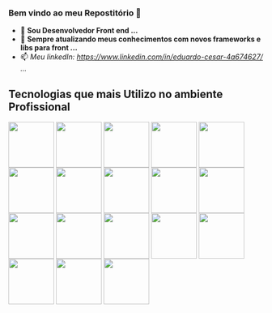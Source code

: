 ### Bem vindo ao meu Repostitório 👋



- 🔭 <b>Sou Desenvolvedor Front end ...</b>
- 🌱 <b>Sempre atualizando meus conhecimentos com novos frameworks e libs para front ...</b>
- 📫 <i>Meu linkedIn: https://www.linkedin.com/in/eduardo-cesar-4a674627/ ...</i>

<div><h2>Tecnologias que mais Utilizo no ambiente Profissional</h2> </div>
<div style="display: inline_block">
 <img align="center" height:"70" width="90" src="https://img.shields.io/badge/JavaScript-F7DF1E?style=for-the-badge&logo=javascript&logoColor=black">
 <img align="center" height:"70" width="90" src="https://img.shields.io/badge/TypeScript-007ACC?style=for-the-badge&logo=typescript&logoColor=white">
 <img align="center" height:"70" width="90" src="https://img.shields.io/badge/HTML5-E34F26?style=for-the-badge&logo=html5&logoColor=white">
 <img align="center" height:"70" width="90" src="https://img.shields.io/badge/CSS3-1572B6?style=for-the-badge&logo=css3&logoColor=white">
 <img align="center" height:"70" width="90" src="https://img.shields.io/badge/Sass-CC6699?style=for-the-badge&logo=sass&logoColor=white">
 <img align="center" height:"70" width="90" src="https://img.shields.io/badge/Angular-D">
 <img align="center" height:"70" width="90" src="https://img.shields.io/badge/React-D">
 <img align="center" height:"70" width="90" src="https://img.shields.io/badge/Bootstrap-563D7C?style=for-the-badge&logo=bootstrap&logoColor=white">
 <img align="center" height:"70" width="90" src="https://img.shields.io/badge/Sass-CC6699?style=for-the-badge&logo=sass&logoColor=white">
  <img align="center" height:"70" width="90" src="https://img.shields.io/badge/Node.js-43853D?style=for-the-badge&logo=node.js&logoColor=white">
 </div>
 
 <div style="display: inline_block">
 <img align="center" height:"70" width="90" src="https://img.shields.io/badge/Slack-4A154B?style=for-the-badge&logo=slack&logoColor=white">
 <img align="center" height:"70" width="90" src="https://img.shields.io/badge/Zoom-2D8CFF?style=for-the-badge&logo=zoom&logoColor=white">
 <img align="center" height:"70" width="90" src="https://img.shields.io/badge/Discord-7289DA?style=for-the-badge&logo=discord&logoColor=white">
 <img align="center" height:"70" width="90" src="https://img.shields.io/badge/GitLab-330F63?style=for-the-badge&logo=gitlab&logoColor=white">
 <img align="center" height:"70" width="90" src="https://img.shields.io/badge/Ubuntu-E95420?style=for-the-badge&logo=ubuntu&logoColor=white">
 <img align="center" height:"70" width="90" src="https://img.shields.io/badge/MongoDB-4EA94B?style=for-the-badge&logo=mongodb&logoColor=white">
 <img align="center" height:"70" width="90" src="https://img.shields.io/badge/Google_Cloud-4285F4?style=for-the-badge&logo=google-cloud&logoColor=white">
 <img align="center" height:"70" width="90" src="https://img.shields.io/badge/PostgreSQL-316192?style=for-the-badge&logo=postgresql&logoColor=white">
 </div>
 
 
